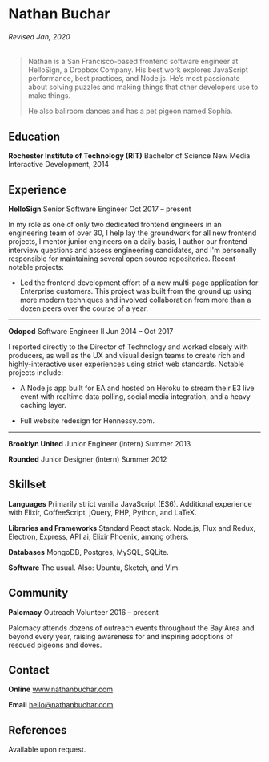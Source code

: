 # Nathan Buchar
###### Revised Jan, 2020

> Nathan is a San Francisco-based frontend software engineer at HelloSign, a Dropbox Company. His best work explores JavaScript performance, best practices, and Node.js. He’s most passionate about solving puzzles and making things that other developers use to make things.
>
> He also ballroom dances and has a pet pigeon named Sophia.

## Education

**Rochester Institute of Technology (RIT)**
Bachelor of Science
New Media Interactive Development, 2014

## Experience

**HelloSign**
Senior Software Engineer
Oct 2017 – present

In my role as one of only two dedicated frontend engineers in an engineering team of over 30, I help lay the groundwork for all new frontend projects, I mentor junior engineers on a daily basis, I author our frontend interview questions and assess engineering candidates, and I'm personally responsible for maintaining several open source repositories. Recent notable projects:

* Led the frontend development effort of a new multi-page application for Enterprise customers. This project was built from the ground up using more modern techniques and involved collaboration from more than a dozen peers over the course of a year.

---

**Odopod**
Software Engineer II
Jun 2014 – Oct 2017

I reported directly to the Director of Technology and worked closely with producers, as well as the UX and visual design teams to create rich and highly-interactive user experiences using strict web standards. Notable projects include:

* A Node.js app built for EA and hosted on Heroku to stream their E3 live event with realtime data polling, social media integration, and a heavy caching layer.

* Full website redesign for Hennessy.com.

---

**Brooklyn United**
Junior Engineer (intern)
Summer 2013

**Rounded**
Junior Designer (intern)
Summer 2012


## Skillset

**Languages**
Primarily strict vanilla JavaScript (ES6). Additional experience with Elixir, CoffeeScript, jQuery, PHP, Python, and LaTeX.

**Libraries and Frameworks**
Standard React stack. Node.js, Flux and Redux, Electron, Express, API.ai, Elixir Phoenix, among others.

**Databases**
MongoDB, Postgres, MySQL, SQLite.

**Software**
The usual. Also: Ubuntu, Sketch, and Vim.


## Community

**Palomacy**
Outreach Volunteer
2016 – present

Palomacy attends dozens of outreach events throughout the Bay Area and beyond every year, raising awareness for and inspiring adoptions of rescued pigeons and doves.


## Contact

**Online**
www.nathanbuchar.com

**Email**
hello@nathanbuchar.com


## References

Available upon request.
